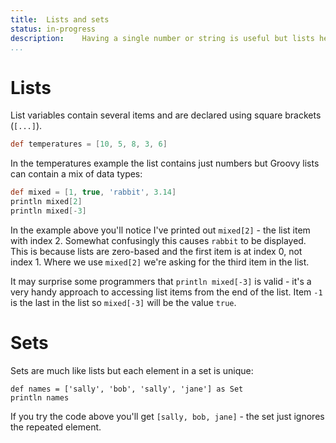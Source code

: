 ```yaml
---
title:	Lists and sets  
status:	in-progress
description:	Having a single number or string is useful but lists help you keep them together.
...
```


# Lists

List variables contain several items and are declared using square brackets (`[...]`). 

```groovy
def temperatures = [10, 5, 8, 3, 6]
```

In the temperatures example the list contains just numbers but Groovy lists can contain a mix of data types:

```groovy
def mixed = [1, true, 'rabbit', 3.14]
println mixed[2]
println mixed[-3]
```

In the example above you'll notice I've printed out `mixed[2]` - the list item with index 2. Somewhat confusingly this causes `rabbit` to be displayed. This is because lists are zero-based and the first item is at index 0, not index 1. Where we use `mixed[2]` we're asking for the third item in the list.

It may surprise some programmers that `println mixed[-3]` is valid - it's a very handy approach to accessing list items from the end of the list. Item `-1` is the last in the list so `mixed[-3]` will be the value `true`.

# Sets
Sets are much like lists but each element in a set is unique:

````
def names = ['sally', 'bob', 'sally', 'jane'] as Set
println names
````

If you try the code above you'll get `[sally, bob, jane]` - the set just ignores the repeated element.

